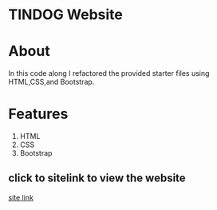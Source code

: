 # TINDOG Website
# About
 In this code along I refactored the provided starter files using HTML,CSS,and Bootstrap.
 # Features 
 1. HTML
 2. CSS
 3. Bootstrap
 ## click to sitelink to view the website 
 [site link](https://manasanarinur.github.io/tindog1.github.io/)
